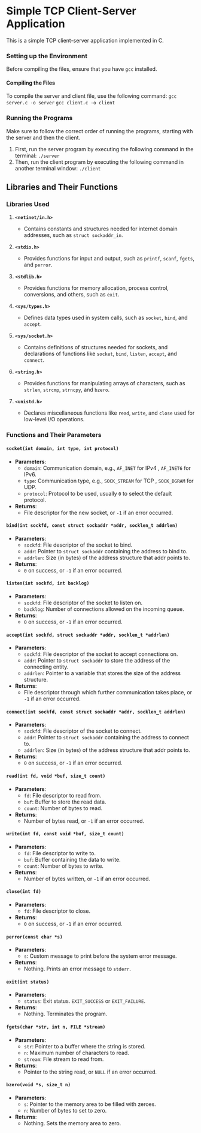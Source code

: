 # Simple TCP Client-Server Application

This is a simple TCP client-server application implemented in C.


### Setting up the Environment

Before compiling the files, ensure that you have `gcc` installed. 

#### Compiling the Files

To compile the server and  client file, use the following command:
`gcc server.c -o server`
`gcc client.c -o client`

### Running the Programs

Make sure to follow the correct order of running the programs, starting with the server and then the client.
 1. First, run the server program by executing the following command in the terminal:
	`./server`	
2. Then, run the client program by executing the following command in another terminal window:
	`./client`

## Libraries and Their Functions

### Libraries Used

1. **`<netinet/in.h>`**
   - Contains constants and structures needed for internet domain addresses, such as `struct sockaddr_in`.
   
2. **`<stdio.h>`**
   - Provides functions for input and output, such as `printf`, `scanf`, `fgets`, and `perror`.
   
3. **`<stdlib.h>`**
   - Provides functions for memory allocation, process control, conversions, and others, such as `exit`.
   
4. **`<sys/types.h>`**
   - Defines data types used in system calls, such as `socket`, `bind`, and `accept`.
   
5. **`<sys/socket.h>`**
   - Contains definitions of structures needed for sockets, and declarations of functions like `socket`, `bind`, `listen`, `accept`, and `connect`.
   
6. **`<string.h>`**
   - Provides functions for manipulating arrays of characters, such as `strlen`, `strcmp`, `strncpy`, and `bzero`.
   
7. **`<unistd.h>`**
   - Declares miscellaneous functions like `read`, `write`, and `close` used for low-level I/O operations.

### Functions and Their Parameters

#### `socket(int domain, int type, int protocol)`
- **Parameters**:
  - `domain`: Communication domain, e.g., `AF_INET` for IPv4 , `AF_INET6` for IPv6.
  - `type`: Communication type, e.g., `SOCK_STREAM` for TCP , `SOCK_DGRAM` for UDP.
  - `protocol`: Protocol to be used, usually `0` to select the default protocol.
- **Returns**:
  - File descriptor for the new socket, or `-1` if an error occurred.

#### `bind(int sockfd, const struct sockaddr *addr, socklen_t addrlen)`
- **Parameters**:
  - `sockfd`: File descriptor of the socket to bind.
  - `addr`: Pointer to `struct sockaddr` containing the address to bind to.
  - `addrlen`: Size (in bytes) of the address structure that addr points to.
- **Returns**:
  - `0` on success, or `-1` if an error occurred.

#### `listen(int sockfd, int backlog)`
- **Parameters**:
  - `sockfd`: File descriptor of the socket to listen on.
  - `backlog`: Number of connections allowed on the incoming queue.
- **Returns**:
  - `0` on success, or `-1` if an error occurred.

#### `accept(int sockfd, struct sockaddr *addr, socklen_t *addrlen)`
- **Parameters**:
  - `sockfd`: File descriptor of the socket to accept connections on.
  - `addr`: Pointer to `struct sockaddr` to store the address of the connecting entity.
  - `addrlen`: Pointer to a variable that stores the size of the address structure.
- **Returns**:
  - File descriptor through which further communication takes place, or `-1` if an error occurred.

#### `connect(int sockfd, const struct sockaddr *addr, socklen_t addrlen)`
- **Parameters**:
  - `sockfd`: File descriptor of the socket to connect.
  - `addr`: Pointer to `struct sockaddr` containing the address to connect to.
  - `addrlen`: Size (in bytes) of the address structure that addr points to.
- **Returns**:
  - `0` on success, or `-1` if an error occurred.

#### `read(int fd, void *buf, size_t count)`
- **Parameters**:
  - `fd`: File descriptor to read from.
  - `buf`: Buffer to store the read data.
  - `count`: Number of bytes to read.
- **Returns**:
  - Number of bytes read, or `-1` if an error occurred.

#### `write(int fd, const void *buf, size_t count)`
- **Parameters**:
  - `fd`: File descriptor to write to.
  - `buf`: Buffer containing the data to write.
  - `count`: Number of bytes to write.
- **Returns**:
  - Number of bytes written, or `-1` if an error occurred.

#### `close(int fd)`
- **Parameters**:
  - `fd`: File descriptor to close.
- **Returns**:
  - `0` on success, or `-1` if an error occurred.

#### `perror(const char *s)`
- **Parameters**:
  - `s`: Custom message to print before the system error message.
- **Returns**:
  - Nothing. Prints an error message to `stderr`.

#### `exit(int status)`
- **Parameters**:
  - `status`: Exit status. `EXIT_SUCCESS` or `EXIT_FAILURE`.
- **Returns**:
  - Nothing. Terminates the program.

#### `fgets(char *str, int n, FILE *stream)`
- **Parameters**:
  - `str`: Pointer to a buffer where the string is stored.
  - `n`: Maximum number of characters to read.
  - `stream`: File stream to read from.
- **Returns**:
  - Pointer to the string read, or `NULL` if an error occurred.

#### `bzero(void *s, size_t n)`
- **Parameters**:
  - `s`: Pointer to the memory area to be filled with zeroes.
  - `n`: Number of bytes to set to zero.
- **Returns**:
  - Nothing. Sets the memory area to zero.